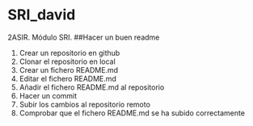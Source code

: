 # SRI_david
2ASIR. Módulo SRI.
##Hacer un buen readme
1. Crear un repositorio en github
2. Clonar el repositorio en local
3. Crear un fichero README.md
4. Editar el fichero README.md
5. Añadir el fichero README.md al repositorio
6. Hacer un commit
7. Subir los cambios al repositorio remoto
8. Comprobar que el fichero README.md se ha subido correctamente